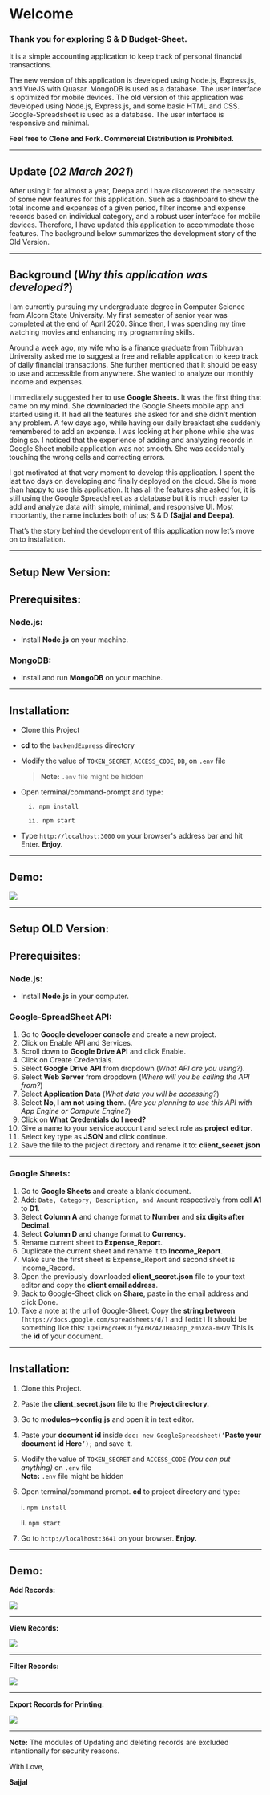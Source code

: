 # Welcome

### Thank you for exploring S & D Budget-Sheet.

It is a simple accounting application to keep track of personal financial transactions.

The new version of this application is developed using Node.js, Express.js, and VueJS with Quasar. MongoDB is used as a database. The user interface is optimized for mobile devices.
The old version of this application was developed using Node.js, Express.js, and some basic HTML and CSS. Google-Spreadsheet is used as a database. The user interface is responsive and minimal.

**Feel free to Clone and Fork. Commercial Distribution is Prohibited.**

---

## Update (_02 March 2021_)

After using it for almost a year, Deepa and I have discovered the necessity of some new features for this application. Such as a dashboard to show the total income and expenses of a given period, filter income and expense records based on individual category, and a robust user interface for mobile devices. Therefore, I have updated this application to accommodate those features.
The background below summarizes the development story of the Old Version.

---

## Background (_Why this application was developed?_)

I am currently pursuing my undergraduate degree in Computer Science from Alcorn State University. My first semester of senior year was completed at the end of April 2020. Since then, I was spending my time watching movies and enhancing my programming skills.

Around a week ago, my wife who is a finance graduate from Tribhuvan University asked me to suggest a free and reliable application to keep track of daily financial transactions. She further mentioned that it should be easy to use and accessible from anywhere. She wanted to analyze our monthly income and expenses.

I immediately suggested her to use **Google Sheets.** It was the first thing that came on my mind. She downloaded the Google Sheets mobile app and started using it. It had all the features she asked for and she didn’t mention any problem. A few days ago, while having our daily breakfast she suddenly remembered to add an expense. I was looking at her phone while she was doing so. I noticed that the experience of adding and analyzing records in Google Sheet mobile application was not smooth. She was accidentally touching the wrong cells and correcting errors.

I got motivated at that very moment to develop this application. I spent the last two days on developing and finally deployed on the cloud. She is more than happy to use this application. It has all the features she asked for, it is still using the Google Spreadsheet as a database but it is much easier to add and analyze data with simple, minimal, and responsive UI. Most importantly, the name includes both of us; S & D **(Sajjal and Deepa)**.

That’s the story behind the development of this application now let’s move on to installation.

---

## Setup New Version:

## Prerequisites:

### Node.js:

- Install **Node.js** on your machine.

### MongoDB:

- Install and run **MongoDB** on your machine.

---

## Installation:

- Clone this Project
- **cd** to the `backendExpress` directory
- Modify the value of `TOKEN_SECRET`, `ACCESS_CODE`, `DB`, on `.env` file

  > **Note:** `.env` file might be hidden

- Open terminal/command-prompt and type:

      	i. npm install

      	ii. npm start

- Type `http://localhost:3000` on your browser's address bar and hit Enter. **Enjoy.**

---

## Demo:

<img src="https://github.com/Sajjal/Budget-Sheet/blob/master/NEW_DARK_UI/frontendVue/public/newUI.jpg">

---

## Setup OLD Version:

## Prerequisites:

### Node.js:

- Install **Node.js** in your computer.

### Google-SpreadSheet API:

1. Go to **Google developer console** and create a new project.
2. Click on Enable API and Services.
3. Scroll down to **Google Drive API** and click Enable.
4. Click on Create Credentials.
5. Select **Google Drive API** from dropdown (_What API are you using?_).
6. Select **Web Server** from dropdown (_Where will you be calling the API from?_)
7. Select **Application Data** (_What data you will be accessing?_)
8. Select **No, I am not using them**. (_Are you planning to use this API with App Engine or Compute Engine?_)
9. Click on **What Credentials do I need?**
10. Give a name to your service account and select role as **project editor**.
11. Select key type as **JSON** and click continue.
12. Save the file to the project directory and rename it to: **client_secret.json**

---

### Google Sheets:

1. Go to **Google Sheets** and create a blank document.
2. Add: `Date, Category, Description, and Amount` respectively from cell **A1** to **D1**.
3. Select **Column A** and change format to **Number** and **six digits after Decimal**.
4. Select **Column D** and change format to **Currency**.
5. Rename current sheet to **Expense_Report**.
6. Duplicate the current sheet and rename it to **Income_Report**.
7. Make sure the first sheet is Expense_Report and second sheet is Income_Record.
8. Open the previously downloaded **client_secret.json** file to your text editor and copy the **client email address**.
9. Back to Google-Sheet click on **Share**, paste in the email address and click Done.
10. Take a note at the url of Google-Sheet: Copy the **string between**
    `[https://docs.google.com/spreadsheets/d/]` and `[edit]` It should be something like this: `1QHiP6gcGHKUIfyArRZ42JHnaznp_z0nXoa-mHVV`
    This is the **id** of your document.

---

## Installation:

1. Clone this Project.
2. Paste the **client_secret.json** file to the **Project directory.**
3. Go to **modules—>config.js** and open it in text editor.
4. Paste your **document id** inside
   `doc: new GoogleSpreadsheet(‘`**Paste your document id Here**`’);` and save it.
5. Modify the value of `TOKEN_SECRET` and `ACCESS_CODE` _(You can put anything)_ on `.env` file
   <br>
   **Note:** `.env` file might be hidden
6. Open terminal/command prompt. **cd** to project directory and type:

   i. `npm install`

   ii. `npm start`

7. Go to `http://localhost:3641` on your browser. **Enjoy.**

---

## Demo:

**Add Records:**

<img src="https://github.com/Sajjal/Budget-Sheet/blob/master/OLD_Light_UI/Screen_shots/add_record.png">

---

**View Records:**

<img src="https://github.com/Sajjal/Budget-Sheet/blob/master/OLD_Light_UI/Screen_shots/view_record.png">

---

**Filter Records:**

<img src="https://github.com/Sajjal/Budget-Sheet/blob/master/OLD_Light_UI/Screen_shots/filter_record.png">

---

**Export Records for Printing:**

<img src="https://github.com/Sajjal/Budget-Sheet/blob/master/OLD_Light_UI/Screen_shots/export_record.png">

---

**Note:** The modules of Updating and deleting records are excluded intentionally for security reasons.

With Love,

**Sajjal**
